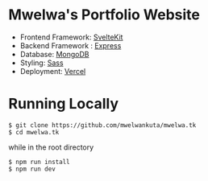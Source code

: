 # Mwelwa's Portfolio Website

- Frontend Framework: [SvelteKit](https://kit.svelte.dev/)
- Backend Framework : [Express](https://expressjs.com)
- Database: [MongoDB](https://mongodb.com)
- Styling: [Sass](https://sass-lang.com)
- Deployment: [Vercel](https://vercel.com)

# Running Locally

```
$ git clone https://github.com/mwelwankuta/mwelwa.tk
$ cd mwelwa.tk
```

while in the root directory

```
$ npm run install
$ npm run dev

```
